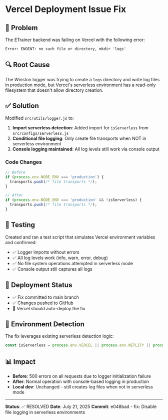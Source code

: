 # Vercel Deployment Issue Fix

## 🐛 Problem
The ETrainer backend was failing on Vercel with the following error:
```
Error: ENOENT: no such file or directory, mkdir 'logs'
```

## 🔍 Root Cause
The Winston logger was trying to create a `logs` directory and write log files in production mode, but Vercel's serverless environment has a read-only filesystem that doesn't allow directory creation.

## ✅ Solution
Modified `src/utils/logger.js` to:

1. **Import serverless detection**: Added import for `isServerless` from `src/configs/serverless.js`
2. **Conditional file logging**: Only create file transports when NOT in serverless environment
3. **Console logging maintained**: All log levels still work via console output

### Code Changes
```javascript
// Before
if (process.env.NODE_ENV === 'production') {
  transports.push(/* file transports */);
}

// After  
if (process.env.NODE_ENV === 'production' && !isServerless) {
  transports.push(/* file transports */);
}
```

## 🧪 Testing
Created and ran a test script that simulates Vercel environment variables and confirmed:
- ✅ Logger imports without errors
- ✅ All log levels work (info, warn, error, debug)
- ✅ No file system operations attempted in serverless mode
- ✅ Console output still captures all logs

## 🚀 Deployment Status
- ✅ Fix committed to main branch
- ✅ Changes pushed to GitHub
- 🔄 Vercel should auto-deploy the fix

## 🔧 Environment Detection
The fix leverages existing serverless detection logic:
```javascript
const isServerless = process.env.VERCEL || process.env.NETLIFY || process.env.AWS_LAMBDA_FUNCTION_NAME;
```

## 📊 Impact
- **Before**: 500 errors on all requests due to logger initialization failure
- **After**: Normal operation with console-based logging in production
- **Local dev**: Unchanged - still creates log files when not in serverless mode

---
**Status**: ✅ RESOLVED
**Date**: July 21, 2025
**Commit**: e048bad - fix: Disable file logging in serverless environments
